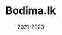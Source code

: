 ---
#preview
title: Bodima.lk
image: /images/UI-UX/1200x900_bodima.lk.jpg
category: UI-UX
category_slug: userix
type: UI/UX Design, Mobile Apps, Interactive Design
team: Lina Watson
date: 2021-2023

#full details
details:
    items:
        - label: "Client:"
          value: Royal Touch Ceylon Tea

        - label: "Start:"
          value: Dec 18, 2022
        
        - label: "Ending:"
          value: Mar 18, 2023
        
        - label: "Website:"
          value: royaltouchceylontea.com

gallery: 
    items:
        - image: /images/UI-UX/1200x982_bodima1.jpg
          alt: "image"

        - image: /images/UI-UX/1200x982_bodimacopy.jpg
          alt: "image"
        
        - image: /images/UI-UX/1200x750_bodima.jpg
          alt: "image"

        - image: /images/UI-UX/1200x800_bodima.jpg
          alt: "image"
        
---